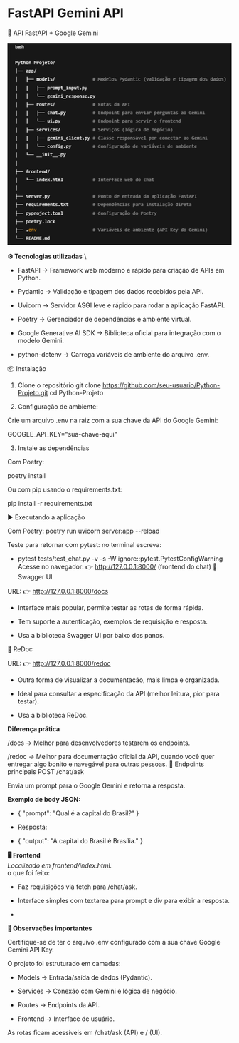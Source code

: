 # FastAPI Gemini API

🚀 API FastAPI + Google Gemini

![img_1.png](img_1.png)

**⚙️ Tecnologias utilizadas** \
- FastAPI
 → Framework web moderno e rápido para criação de APIs em Python.

- Pydantic
 → Validação e tipagem dos dados recebidos pela API.

- Uvicorn
 → Servidor ASGI leve e rápido para rodar a aplicação FastAPI.

- Poetry
 → Gerenciador de dependências e ambiente virtual.

- Google Generative AI SDK
 → Biblioteca oficial para integração com o modelo Gemini.

- python-dotenv
 → Carrega variáveis de ambiente do arquivo .env.

📦 Instalação 
1. Clone o repositório
git clone https://github.com/seu-usuario/Python-Projeto.git
cd Python-Projeto 

2. Configuração de ambiente:

Crie um arquivo .env na raiz com a sua chave da API do Google Gemini:

GOOGLE_API_KEY="sua-chave-aqui"

3. Instale as dependências

Com Poetry:

poetry install

Ou com pip usando o requirements.txt:

pip install -r requirements.txt

▶️ Executando a aplicação

Com Poetry:
poetry run uvicorn server:app --reload

Teste para retornar com pytest: 
no terminal escreva: 

- pytest tests/test_chat.py -v -s -W ignore::pytest.PytestConfigWarning 
Acesse no navegador:
👉 http://127.0.0.1:8000/ (frontend do chat)
📘 Swagger UI

URL: 👉 http://127.0.0.1:8000/docs

- Interface mais popular, permite testar as rotas de forma rápida.

- Tem suporte a autenticação, exemplos de requisição e resposta.

- Usa a biblioteca Swagger UI por baixo dos panos.

📕 ReDoc

URL: 👉 http://127.0.0.1:8000/redoc

- Outra forma de visualizar a documentação, mais limpa e organizada.

- Ideal para consultar a especificação da API (melhor leitura, pior para testar).

- Usa a biblioteca ReDoc.

**Diferença prática**

/docs → Melhor para desenvolvedores testarem os endpoints.

/redoc → Melhor para documentação oficial da API, quando você quer entregar algo bonito e navegável para outras pessoas.
📡 Endpoints principais
POST /chat/ask

Envia um prompt para o Google Gemini e retorna a resposta.

**Exemplo de body JSON:**
- {
  "prompt": "Qual é a capital do Brasil?"
} 
 

- Resposta: 

- {
  "output": "A capital do Brasil é Brasília."
}

**🖥️ Frontend** \
_Localizado em frontend/index.html._ \
o que foi feito:

- Faz requisições via fetch para /chat/ask.

- Interface simples com textarea para prompt e div para exibir a resposta.
- 

**📌 Observações importantes**

Certifique-se de ter o arquivo .env configurado com a sua chave Google Gemini API Key.

O projeto foi estruturado em camadas:

- Models → Entrada/saída de dados (Pydantic).

- Services → Conexão com Gemini e lógica de negócio.

- Routes → Endpoints da API.

- Frontend → Interface de usuário.

As rotas ficam acessíveis em /chat/ask (API) e / (UI).
